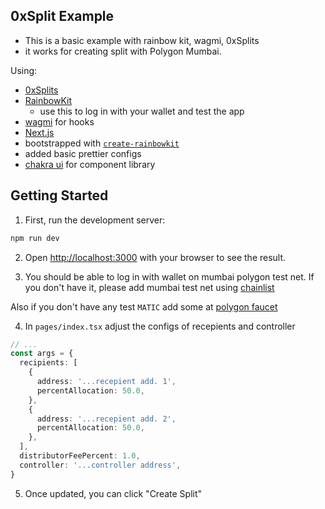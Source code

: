 ## 0xSplit Example

- This is a basic example with rainbow kit, wagmi, 0xSplits
- it works for creating split with Polygon Mumbai.

Using:

- [0xSplits](https://www.0xsplits.xyz/)
- [RainbowKit](https://rainbowkit.com)
  - use this to log in with your wallet and test the app
- [wagmi](https://wagmi.sh) for hooks
- [Next.js](https://nextjs.org/)
- bootstrapped with [`create-rainbowkit`](https://github.com/rainbow-me/rainbowkit/tree/main/packages/create-rainbowkit)
- added basic prettier configs
- [chakra ui](https://chakra-ui.com/) for component library

## Getting Started

1. First, run the development server:

```bash
npm run dev
```

2. Open [http://localhost:3000](http://localhost:3000) with your browser to see the result.

3. You should be able to log in with wallet on mumbai polygon test net. If you don't have it, please add mumbai test net using [chainlist](https://chainlist.org/)

Also if you don't have any test `MATIC` add some at [polygon faucet](https://faucet.polygon.technology/)

4. In `pages/index.tsx` adjust the configs of recepients and controller

```ts
// ...
const args = {
  recipients: [
    {
      address: '...recepient add. 1',
      percentAllocation: 50.0,
    },
    {
      address: '...recepient add. 2',
      percentAllocation: 50.0,
    },
  ],
  distributorFeePercent: 1.0,
  controller: '...controller address',
}
```

5. Once updated, you can click "Create Split"
